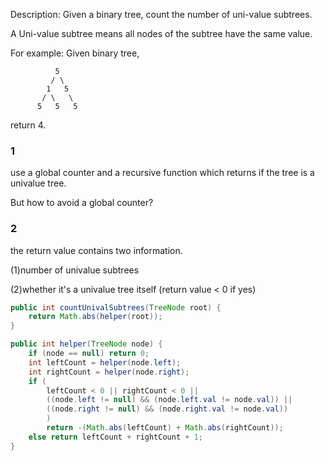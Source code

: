 Description:
Given a binary tree, count the number of uni-value subtrees.

A Uni-value subtree means all nodes of the subtree have the same value.

For example:
Given binary tree,

              5
             / \
            1   5
           / \   \
          5   5   5
return 4.


### 1

use a global counter and a recursive function which returns if the tree is a univalue tree.

But how to avoid a global counter?

### 2

the return value contains two information. 

(1)number of univalue subtrees 

(2)whether it's a univalue tree itself (return value < 0 if yes)

```java
public int countUnivalSubtrees(TreeNode root) {
    return Math.abs(helper(root));
}

public int helper(TreeNode node) {
    if (node == null) return 0;
    int leftCount = helper(node.left);
    int rightCount = helper(node.right);
    if (
        leftCount < 0 || rightCount < 0 || 
        ((node.left != null) && (node.left.val != node.val)) ||
        ((node.right != null) && (node.right.val != node.val))
        )
        return -(Math.abs(leftCount) + Math.abs(rightCount));
    else return leftCount + rightCount + 1;
}
```
